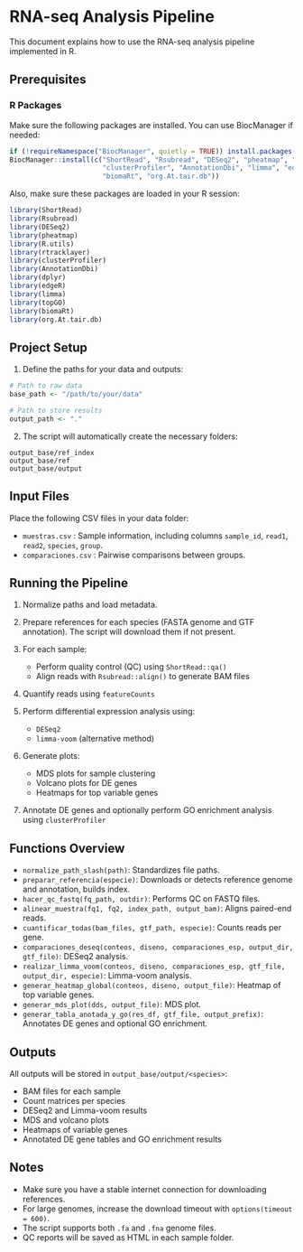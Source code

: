 # RNA-seq Analysis Pipeline

This document explains how to use the RNA-seq analysis pipeline implemented in R.

## Prerequisites

### R Packages

Make sure the following packages are installed. You can use BiocManager if needed:

```r
if (!requireNamespace("BiocManager", quietly = TRUE)) install.packages("BiocManager")
BiocManager::install(c("ShortRead", "Rsubread", "DESeq2", "pheatmap", "rtracklayer",
                       "clusterProfiler", "AnnotationDbi", "limma", "edgeR", "topGO",
                       "biomaRt", "org.At.tair.db"))
```

Also, make sure these packages are loaded in your R session:

```r
library(ShortRead)
library(Rsubread)
library(DESeq2)
library(pheatmap)
library(R.utils)
library(rtracklayer)
library(clusterProfiler)
library(AnnotationDbi)
library(dplyr)
library(edgeR)
library(limma)
library(topGO)
library(biomaRt)
library(org.At.tair.db)
```

## Project Setup

1. Define the paths for your data and outputs:

```r
# Path to raw data
base_path <- "/path/to/your/data"

# Path to store results
output_path <- "."
```

2. The script will automatically create the necessary folders:

```
output_base/ref_index
output_base/ref
output_base/output
```

## Input Files

Place the following CSV files in your data folder:

* `muestras.csv` : Sample information, including columns `sample_id`, `read1`, `read2`, `species`, `group`.
* `comparaciones.csv` : Pairwise comparisons between groups.

## Running the Pipeline

1. Normalize paths and load metadata.
2. Prepare references for each species (FASTA genome and GTF annotation). The script will download them if not present.
3. For each sample:

   * Perform quality control (QC) using `ShortRead::qa()`
   * Align reads with `Rsubread::align()` to generate BAM files
4. Quantify reads using `featureCounts`
5. Perform differential expression analysis using:

   * `DESeq2`
   * `limma-voom` (alternative method)
6. Generate plots:

   * MDS plots for sample clustering
   * Volcano plots for DE genes
   * Heatmaps for top variable genes
7. Annotate DE genes and optionally perform GO enrichment analysis using `clusterProfiler`

## Functions Overview

* `normalize_path_slash(path)`: Standardizes file paths.
* `preparar_referencia(especie)`: Downloads or detects reference genome and annotation, builds index.
* `hacer_qc_fastq(fq_path, outdir)`: Performs QC on FASTQ files.
* `alinear_muestra(fq1, fq2, index_path, output_bam)`: Aligns paired-end reads.
* `cuantificar_todas(bam_files, gtf_path, especie)`: Counts reads per gene.
* `comparaciones_deseq(conteos, diseno, comparaciones_esp, output_dir, gtf_file)`: DESeq2 analysis.
* `realizar_limma_voom(conteos, diseno, comparaciones_esp, gtf_file, output_dir, especie)`: Limma-voom analysis.
* `generar_heatmap_global(conteos, diseno, output_file)`: Heatmap of top variable genes.
* `generar_mds_plot(dds, output_file)`: MDS plot.
* `generar_tabla_anotada_y_go(res_df, gtf_file, output_prefix)`: Annotates DE genes and optional GO enrichment.

## Outputs

All outputs will be stored in `output_base/output/<species>`:

* BAM files for each sample
* Count matrices per species
* DESeq2 and Limma-voom results
* MDS and volcano plots
* Heatmaps of variable genes
* Annotated DE gene tables and GO enrichment results

## Notes

* Make sure you have a stable internet connection for downloading references.
* For large genomes, increase the download timeout with `options(timeout = 600)`.
* The script supports both `.fa` and `.fna` genome files.
* QC reports will be saved as HTML in each sample folder.

